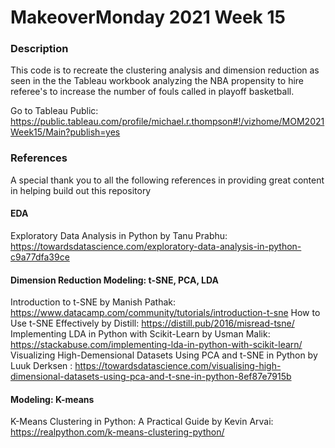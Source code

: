 # MakeoverMonday 2021 Week 15

### Description
This code is to recreate the clustering analysis and dimension reduction as seen in the the Tableau workbook analyzing the NBA propensity to hire referee's to increase the number of fouls called in playoff basketball.

Go to Tableau Public: https://public.tableau.com/profile/michael.r.thompson#!/vizhome/MOM2021Week15/Main?publish=yes 



### References
A special thank you to all the following references in providing great content in helping build out this repository

#### EDA
Exploratory Data Analysis in Python by Tanu Prabhu: https://towardsdatascience.com/exploratory-data-analysis-in-python-c9a77dfa39ce

#### Dimension Reduction Modeling: t-SNE, PCA, LDA
Introduction to t-SNE by Manish Pathak: https://www.datacamp.com/community/tutorials/introduction-t-sne
How to Use t-SNE Effectively by Distill: https://distill.pub/2016/misread-tsne/
Implementing LDA in Python with Scikit-Learn by Usman Malik: https://stackabuse.com/implementing-lda-in-python-with-scikit-learn/
Visualizing High-Demensional Datasets Using PCA and t-SNE in Python by Luuk Derksen : https://towardsdatascience.com/visualising-high-dimensional-datasets-using-pca-and-t-sne-in-python-8ef87e7915b

#### Modeling: K-means
K-Means Clustering in Python: A Practical Guide by Kevin Arvai: https://realpython.com/k-means-clustering-python/
